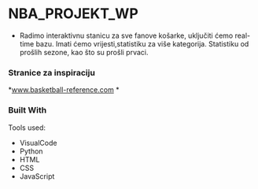 # NBA_PROJEKT_WP














* Radimo interaktivnu stanicu za sve fanove košarke, uključiti ćemo real-time bazu. Imati ćemo vrijesti,statistiku za više kategorija. Statistiku od prošlih sezone, kao što su prošli prvaci.

### Stranice za inspiraciju
*www.basketball-reference.com
*
### Built With


Tools used:
* VisualCode
* Python
* HTML
* CSS
* JavaScript



<!-- GETTING STARTED -->
